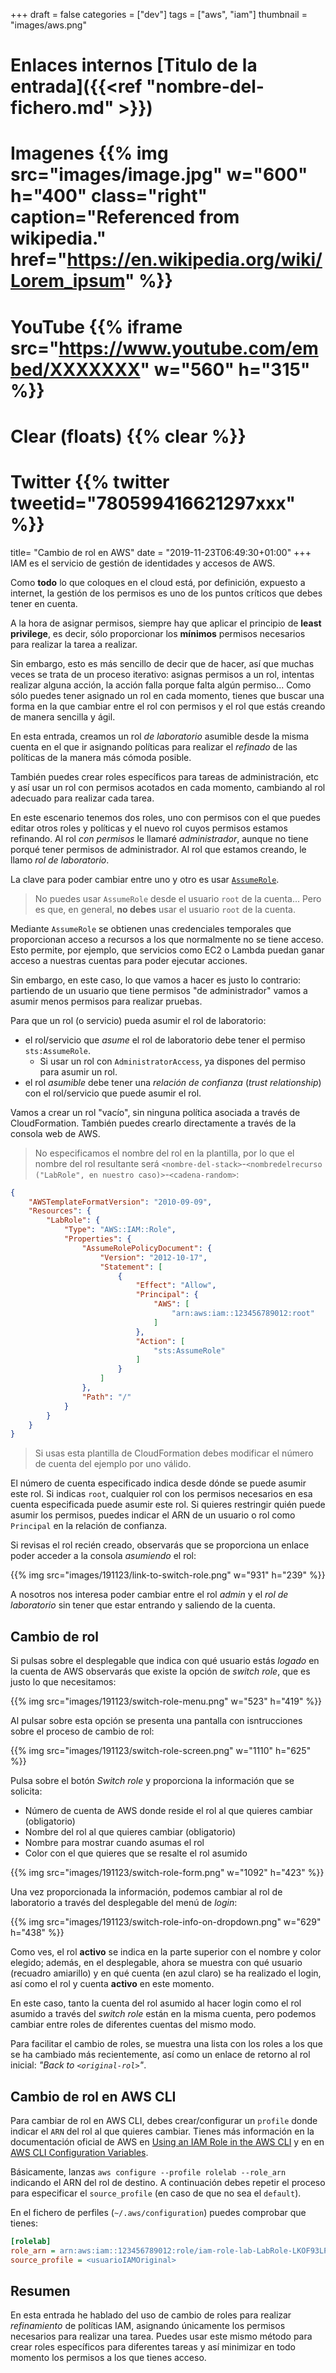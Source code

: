 +++
draft = false
categories = ["dev"]
tags = ["aws", "iam"]
thumbnail = "images/aws.png"

# Enlaces internos [Titulo de la entrada]({{<ref "nombre-del-fichero.md" >}})

# Imagenes {{% img src="images/image.jpg" w="600" h="400" class="right" caption="Referenced from wikipedia." href="https://en.wikipedia.org/wiki/Lorem_ipsum" %}}
# YouTube {{% iframe src="https://www.youtube.com/embed/XXXXXXX" w="560" h="315" %}}
# Clear (floats) {{% clear %}}
# Twitter {{% twitter tweetid="780599416621297xxx" %}}

title=  "Cambio de rol en AWS"
date = "2019-11-23T06:49:30+01:00"
+++
IAM es el servicio de gestión de identidades y accesos de AWS.

Como **todo** lo que coloques en el cloud está, por definición, expuesto a internet, la gestión de los permisos es uno de los puntos críticos que debes tener en cuenta.

A la hora de asignar permisos, siempre hay que aplicar el principio de **least privilege**, es decir, sólo proporcionar los **mínimos** permisos necesarios para realizar la tarea a realizar.

Sin embargo, esto es más sencillo de decir que de hacer, así que muchas veces se trata de un proceso iterativo: asignas permisos a un rol, intentas realizar alguna acción, la acción falla porque falta algún permiso... Como sólo puedes tener asignado un rol en cada momento, tienes que buscar una forma en la que cambiar entre el rol con permisos y el rol que estás creando de manera sencilla y ágil.

En esta entrada, creamos un rol *de laboratorio* asumible desde la misma cuenta en el que ir asignando políticas para realizar el *refinado* de las políticas de la manera más cómoda posible.

También puedes crear roles específicos para tareas de administración, etc y así usar un rol con permisos acotados en cada momento, cambiando al rol adecuado para realizar cada tarea.
<!--more-->

En este escenario tenemos dos roles, uno con permisos con el que puedes editar otros roles y políticas y el nuevo rol cuyos permisos estamos refinando. Al rol *con permisos* le llamaré *administrador*, aunque no tiene porqué tener permisos de administrador. Al rol que estamos creando, le llamo *rol de laboratorio*.

La clave para poder cambiar entre uno y otro es usar [`AssumeRole`](https://docs.aws.amazon.com/STS/latest/APIReference/API_AssumeRole.html).

> No puedes usar `AssumeRole` desde el usuario `root` de la cuenta... Pero es que, en general, **no debes** usar el usuario `root` de la cuenta.

Mediante `AssumeRole` se obtienen unas credenciales temporales que proporcionan acceso a recursos a los que normalmente no se tiene acceso. Esto permite, por ejemplo, que servicios como EC2 o Lambda puedan ganar acceso a nuestras cuentas para poder ejecutar acciones.

Sin embargo, en este caso, lo que vamos a hacer es justo lo contrario: partiendo de un usuario que tiene permisos "de administrador" vamos a asumir menos permisos para realizar pruebas.

Para que un rol (o servicio) pueda asumir el rol de laboratorio:

- el rol/servicio que *asume* el rol de laboratorio debe tener el permiso `sts:AssumeRole`.
  - Si usar un rol con `AdministratorAccess`, ya dispones del permiso para asumir un rol.
- el rol *asumible* debe tener una *relación de confianza* (*trust relationship*) con el rol/servicio que puede asumir el rol.

Vamos a crear un rol "vacío", sin ninguna política asociada a través de CloudFormation. También puedes crearlo directamente a través de la consola web de AWS.

> No especificamos el nombre del rol en la plantilla, por lo que el nombre del rol resultante será `<nombre-del-stack>`-`<nombredelrecurso ("LabRole", en nuestro caso)>`-`<cadena-random>`:

```json
{
    "AWSTemplateFormatVersion": "2010-09-09",
    "Resources": {
        "LabRole": {
            "Type": "AWS::IAM::Role",
            "Properties": {
                "AssumeRolePolicyDocument": {
                    "Version": "2012-10-17",
                    "Statement": [
                        {
                            "Effect": "Allow",
                            "Principal": {
                                "AWS": [
                                    "arn:aws:iam::123456789012:root"
                                ]
                            },
                            "Action": [
                                "sts:AssumeRole"
                            ]
                        }
                    ]
                },
                "Path": "/"
            }
        }
    }
}
```

> Si usas esta plantilla de CloudFormation debes modificar el número de cuenta del ejemplo por uno válido.

El número de cuenta especificado indica desde dónde se puede asumir este rol. Si indicas `root`, cualquier rol con los permisos necesarios en esa cuenta especificada puede asumir este rol. Si quieres restringir quién puede asumir los permisos, puedes indicar el ARN de un usuario o rol como `Principal` en la relación de confianza.

Si revisas el rol recién creado, observarás que se proporciona un enlace poder acceder a la consola *asumiendo* el rol:

{{% img src="images/191123/link-to-switch-role.png" w="931" h="239" %}}

A nosotros nos interesa poder cambiar entre el rol *admin* y el *rol de laboratorio* sin tener que estar entrando y saliendo de la cuenta.

## Cambio de rol

Si pulsas sobre el desplegable que indica con qué usuario estás *logado* en la cuenta de AWS observarás que existe la opción de *switch role*, que es justo lo que necesitamos:

{{% img src="images/191123/switch-role-menu.png" w="523" h="419" %}}

Al pulsar sobre esta opción se presenta una pantalla con isntrucciones sobre el proceso de cambio de rol:

{{% img src="images/191123/switch-role-screen.png" w="1110" h="625" %}}

Pulsa sobre el botón *Switch role* y proporciona la información que se solicita:

- Número de cuenta de AWS donde reside el rol al que quieres cambiar (obligatorio)
- Nombre del rol al que quieres cambiar (obligatorio)
- Nombre para mostrar cuando asumas el rol
- Color con el que quieres que se resalte el rol asumido

{{% img src="images/191123/switch-role-form.png" w="1092" h="423" %}}

Una vez proporcionada la información, podemos cambiar al rol de laboratorio a través del desplegable del menú de *login*:

{{% img src="images/191123/switch-role-info-on-dropdown.png" w="629" h="438" %}}

Como ves, el rol **activo** se indica en la parte superior con el nombre y color elegido; además, en el desplegable, ahora se muestra con qué usuario (recuadro amiarillo) y en qué cuenta (en azul claro) se ha realizado el login, así como el rol y cuenta **activo** en este momento.

En este caso, tanto la cuenta del rol asumido al hacer login como el rol asumido a través del *switch role* están en la misma cuenta, pero podemos cambiar entre roles de diferentes cuentas del mismo modo.

Para facilitar el cambio de roles, se muestra una lista con los roles a los que se ha cambiado más recientemente, así como un enlace de retorno al rol inicial: *"Back to `<original-rol>`"*.

## Cambio de rol en AWS CLI

Para cambiar de rol en AWS CLI, debes crear/configurar un `profile` donde indicar el `ARN` del rol al que quieres cambiar. Tienes más información en la documentación oficial de AWS en [Using an IAM Role in the AWS CLI](https://docs.aws.amazon.com/cli/latest/userguide/cli-configure-role.html) y en en [AWS CLI Configuration Variables](https://docs.aws.amazon.com/cli/latest/topic/config-vars.html).

Básicamente, lanzas `aws configure --profile rolelab --role_arn` indicando el ARN del rol de destino. A continuación debes repetir el proceso para especificar el `source_profile` (en caso de que no sea el `default`).

En el fichero de perfiles (`~/.aws/configuration`) puedes comprobar que tienes:

```ini
[rolelab]
role_arn = arn:aws:iam::123456789012:role/iam-role-lab-LabRole-LKOF93LP1BEN
source_profile = <usuarioIAMOriginal>
```

## Resumen

En esta entrada he hablado del uso de cambio de roles para realizar *refinamiento* de políticas IAM, asignando únicamente los permisos necesarios para realizar una tarea. Puedes usar este mismo método para crear roles específicos para diferentes tareas y así minimizar en todo momento los permisos a los que tienes acceso.
